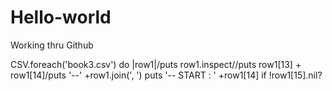 # Hello-world
Working thru Github

CSV.foreach('book3.csv') do |row1|/puts row1.inspect//puts row1[13] +  row1[14]/puts '--' +row1.join(', ')
puts '-- START : ' +row1[14] if !row1[15].nil?
